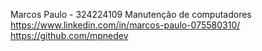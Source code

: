 Marcos Paulo - 324224109
Manutenção de computadores
https://www.linkedin.com/in/marcos-paulo-075580310/
https://github.com/mpnedev